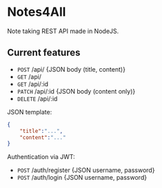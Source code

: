 # Notes4All

Note taking REST API made in NodeJS.

## Current features

- `POST` /api/ {JSON body (title, content)}
- `GET` /api/
- `GET` /api/:id
- `PATCH` /api/:id {JSON body (content only)}
- `DELETE` /api/:id

JSON template:

```json
{
    "title":"...",
    "content":"..."
}
```

Authentication via JWT:

- `POST` /auth/register {JSON username, password}
- `POST` /auth/login {JSON username, password}
